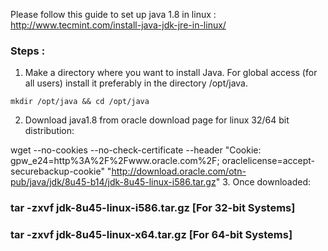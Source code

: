 
Please follow this guide to set up java 1.8 in linux : http://www.tecmint.com/install-java-jdk-jre-in-linux/

### Steps : 

1. Make a directory where you want to install Java.
For global access (for all users) install it preferably in the directory /opt/java.

`mkdir /opt/java && cd /opt/java`
 
2. Download java1.8 from oracle download page for linux 32/64 bit distribution:

 wget --no-cookies --no-check-certificate --header "Cookie: gpw_e24=http%3A%2F%2Fwww.oracle.com%2F; oraclelicense=accept-securebackup-cookie" "http://download.oracle.com/otn-pub/java/jdk/8u45-b14/jdk-8u45-linux-i586.tar.gz"
3. Once downloaded:

### tar -zxvf jdk-8u45-linux-i586.tar.gz		[For 32-bit Systems]
### tar -zxvf jdk-8u45-linux-x64.tar.gz		[For 64-bit Systems]
